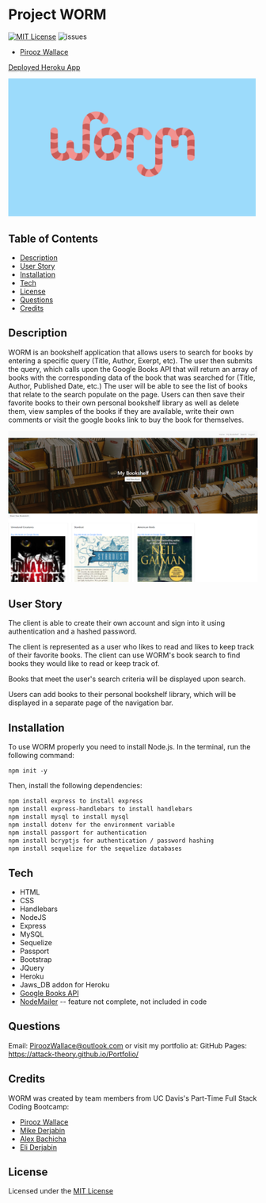 # Project WORM

[![MIT License](https://img.shields.io/badge/license-MIT-blue.svg)](#license) 
![issues](https://img.shields.io/github/issues/alexbachicha/WORM)

* [Pirooz Wallace](https://github.com/attack-theoRy)

[Deployed Heroku App](https://gentle-sands-52914.herokuapp.com/)


<img src="public/stylesheets/worm2.png" alt="picture of cartoon worm" width="500"/>

## Table of Contents
* [Description](#description)
* [User Story](#User)
* [Installation](#installation)
* [Tech](#tech)
* [License](#license)
* [Questions](#Questions)
* [Credits](#Credits)

## Description

WORM is an bookshelf application that allows users to search for books by entering a specific query (Title, Author, Exerpt, etc). The user then submits the query, which calls upon the Google Books API that will return an array of books with the corresponding data of the book that was searched for (Title, Author, Published Date, etc.) The user will be able to see the list of books that relate to the search populate on the page. Users can then save their favorite books to their own personal bookshelf library as well as delete them, view samples of the books if they are available, write their own comments or visit the google books link to buy the book for themselves.

![SampleBookShelf](SampleBookShelf.png)

## User Story

The client is able to create their own account and sign into it using authentication and a hashed password. 

The client is represented as a user who likes to read and likes to keep track of their favorite books. The client can use WORM's book search to find books they would like to read or keep track of.

Books that meet the user's search criteria will be displayed upon search.

Users can add books to their personal bookshelf library, which will be displayed in a separate page of the navigation bar. 

## Installation

To use WORM properly you need to install Node.js. In the terminal, run the following command: 

``` 
npm init -y 
```

Then, install the following dependencies:
```
npm install express to install express
npm install express-handlebars to install handlebars
npm install mysql to install mysql
npm install dotenv for the environment variable
npm install passport for authentication
npm install bcryptjs for authentication / password hashing
npm install sequelize for the sequelize databases
```

## Tech

* HTML
* CSS
* Handlebars
* NodeJS
* Express 
* MySQL 
* Sequelize
* Passport
* Bootstrap
* JQuery
* Heroku
* Jaws_DB addon for Heroku
* [Google Books API](https://developers.google.com/books)
* [NodeMailer](https://nodemailer.com/usage/)  -- feature not complete, not included in code


## Questions

Email: PiroozWallace@outlook.com
or visit my portfolio at: GitHub Pages: https://attack-theory.github.io/Portfolio/

## Credits

WORM was created by team members from UC Davis's Part-Time Full Stack Coding Bootcamp: 

* [Pirooz Wallace](https://github.com/attack-theoRy)
* [Mike Derjabin](https://github.com/mikederjabin)
* [Alex Bachicha](https://github.com/alexbachicha)
* [Eli Derjabin](https://github.com/derjabineli)

## License 

Licensed under the [MIT License](LICENSE.txt)
